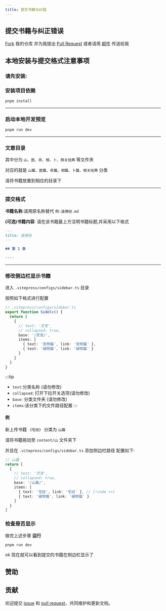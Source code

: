 ```yaml
---
title: 提交书籍与纠错
---
```


<BoxCube
  :items="[
    {
      name: 'Theo-Docs',
      link: 'https://doc.theojs.cn',
      image: 'https://i.theojs.cn/avatar.png',
      desc: '流媒体森林'
    },
    {
      name: '阿里云盘资源分享',
      link: 'https://share.theojs.cn/',
      image: 'https://i.theojs.cn/docs/202405101119004.png',
      desc: '转存速看'
    },
    {
      name: '流媒体合租平台',
      link: 'https://doc.theojs.cn/serve/sharing/Account-sharing-guide',
      image:
        'https://cdn.iconscout.com/icon/free/png-256/free-netflix-2296042-1912001.png',
      desc: '省心之选'
    },
    {
      name: '赞助我',
      link: 'https://github.com/sponsors/Theo-messi',
      image: 'https://doc.theojs.cn/%E7%88%B1%E5%BF%83.png'
    }
  ]"
/>

## 提交书籍与纠正错误

[Fork](https://github.com/Theo-messi/xx.theojs.cn/fork) 我的仓库 并为我提出 [Pull Request](https://github.com/Theo-messi/xx.theojs.cn/pulls) 或者请用 [邮件](mailto:fanxiaobin422@gmail.com) 传送给我

## 本地安装与提交格式注意事项

<Links
  :items="[
    {
      name: '本站点使用的 VitePress 建造',
      desc: '由 Vite 和 Vue 驱动的静态站点生成器',
      link: 'https://vitepress.dev/',
      image: 'https://vitepress.dev/vitepress-logo-mini.svg'
    },
    {
      name: '站点主题使用 @theojs/lumen 插件',
      desc: '✨ 集成 Vue 功能组件和主题美化的 VitePress 插件',
      link: 'https://tools.theojs.cn/',
      image: 'https://tools.theojs.cn/Logo.png'
    }
  ]"
/>

### 请先安装:

<Box
  :items="[
    {
      name: 'Node js',
      link: 'https://nodejs.org/',
      icon: 'logos:nodejs-icon',
      color: '#5FA04E',
      tag: 'Version 18+'
    },
    {
      name: 'pnpm',
      link: 'https://pnpm.io/installation',
      icon: 'vscode-icons:file-type-light-pnpm',
      tag: 'Latest'
    }
  ]"
/>

### 安装项目依赖

```sh
pnpm install
```

---

### 启动本地开发预览

```sh
pnpm run dev
```

---

### 文章目录

其中分为 `山、医、命、相、卜、相关经典` 等文件夹

对应的就是 `山篇、医篇、命篇、相篇、卜篇、相关经典` 分类

请将书籍放置到相应的目录下

---

### 提交格式

**书籍名称**:请用原名称替代 `例:道德经.md`

**(可选)书籍内容**:
请在该书籍最上方注明书籍标题,并采用以下格式

```md
---
title: 道德经
---

## 第 1 章

····
```

---

### 修改侧边栏显示书籍

进入 `.vitepress/configs/sidebar.ts` 目录

按照如下格式进行配置

```ts
// .vitepress/configs/sidebar.ts
export function Sidelc() {
  return [
    {
      // text: '灵宠',
      // collapsed: true,
      base: '/灵宠/',
      items: [
        { text: '宠物篇', link: '宠物篇' },
        { text: '植物篇', link: '植物篇' }
      ]
    }
  ]
}
```

:::tip

- `text`:分类名称 (请勿修改)
- `collapsed`: 打开下拉开关选项(请勿修改)
- `base`: 分类文件夹 (请勿修改)
- `items`:该分类下的文件路径配置
  :::

#### 例

新上传书籍 `《宅经》`
分类为 `山篇`

请将书籍拖动至 `content/山` 文件夹下

并且在 `.vitepress/configs/sidebar.ts` 添加侧边栏路径
配置如下:

```ts
// 山篇
return [
  {
    // text: '灵宠',
    // collapsed: true,
    base: '/山篇/',
    items: [
      { text: '宅经', link: '宅经' }, // [!code ++]
      { text: '植物篇', link: '植物篇' }
    ]
  }
]
```

### 检查是否显示

做完上述步骤 **运行**

```sh
pnpm run dev
```

ok 现在就可以看到提交的书籍在侧边栏显示了

## 赞助

<Box
  :items="[
    {
      name: '支付宝',
      link: 'https://i.theojs.cn/docs/202405201752089.jpg',
      icon: 'simple-icons:alipay',
      color: '#1677FF'
    },
    {
      name: '微信支付',
      link: 'https://i.theojs.cn/docs/202405201752087.jpg',
      icon: 'simple-icons:wechat',
      color: '#07C160'
    },
    {
      name: 'Github Sponsors',
      link: 'https://github.com/sponsors/Theo-Messi',
      icon: 'simple-icons:githubsponsors',
      color: '#EA4AAA'
    }
  ]"
/>

## 贡献

欢迎提交 [issue](https://github.com/Theo-messi/xx.theojs.cn/issues) 和 [pull request](https://github.com/Theo-messi/xx.theojs.cn/pulls)，共同维护和更新文档。
